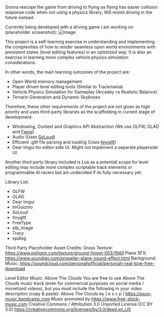 Gonna rescope the game from driving to flying as flying has easier collision response code when not using a physics library. Will revisit driving in the future instead.

Currently being developed with a driving game I am working on (placeholder screenshot):
![image](https://user-images.githubusercontent.com/26779639/232227588-52cd5a3d-2f6b-4640-9692-2ed51f427a6c.png)

This project is a self-learning exercise in understanding and implementing the complexities of how to render seamless open world environments with presistent states (level editing features) in an optimized way. It is also an exercise in learning more complex vehicle physics simulation considerations. 

In other words, the main learning outcomes of the project are:
- Open World memory management 
- Player driven level editing tools (Similar to Trackmania)
- Vehicle Physics Simulation for Gameplay (Arcadey vs Realistic Balance)
- Terrarin Generation and Dynamic Skyboxes

Therefore, these other requirements of the project are not given as high priority and uses third-party libraries as the scaffolding in current stage of development:
- Windowing, Context and Graphics API Abstraction (We use GLFW, GLAD and [Fwog](https://github.com/JuanDiegoMontoya/Fwog))
- Audio (Uses [SoLoud](https://solhsa.com/soloud/))
- Efficient .gltf file parsing and loading (Uses [tinygltf](https://github.com/syoyo/tinygltf))
- Dear Imgui for editor side UI. Might not implement a separate playerside UI. 

Another third party library included is Lua as a potential scope for level editing may include more complex scriptable track elements or programmable AI racers but am undecided if its fully necessary yet.

Library List:

- GLFW
- GLAD
- Dear Imgui
- ImGuizmo
- SoLoud
- tinygltf
- FreeType
- stb_image
- Tracy
- spdlog


Third Party Placeholder Asset Credits: 
Grass Texture: https://www.poliigon.com/texture/ground-forest-003/1949
Plane SFX: https://www.soundjay.com/propeller-plane-sound-effect.html
Background Music: https://soundcloud.com/personahofficial/personah-real-love-free-download

Level Editor Music:
Above The Clouds
You are free to use  Above The Clouds  music track (even for commercial purposes on social media / monetized videos), but you must include the following in your video description (copy & paste):
Above The Clouds by | e s c p | https://escp-music.bandcamp.com
Music promoted by https://www.free-stock-music.com
Creative Commons / Attribution 3.0 Unported License (CC BY 3.0)
https://creativecommons.org/licenses/by/3.0/deed.en_US

